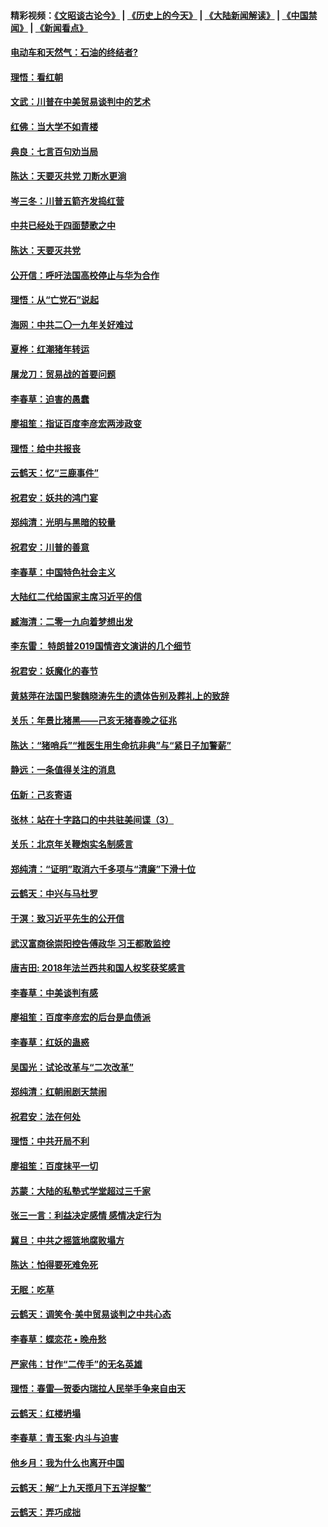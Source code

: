 #### 精彩视频：[《文昭谈古论今》](http://45.76.195.252/wenzhao) | [《历史上的今天》](http://45.76.195.252/today-in-history) | [《大陆新闻解读》](http://45.76.195.252/ntdtv-comedy) | [《中国禁闻》](http://45.76.195.252/ntdtv-news) | [《新闻看点》](http://45.76.195.252/news-insight) 

 #### [电动车和天然气：石油的终结者?](../pages/nsc993/n11047401.md?t=02151837) 

#### [理悟：看红朝](../pages/nsc993/n11047368.md?t=02151837) 

#### [文武：川普在中美贸易谈判中的艺术](../pages/nsc993/n11047216.md?t=02151837) 

#### [红佛：当大学不如青楼](../pages/nsc993/n11046910.md?t=02151837) 

#### [典良：七言百句劝当局](../pages/nsc993/n11046467.md?t=02151837) 

#### [陈达：天要灭共党 刀断水更淌](../pages/nsc993/n11045758.md?t=02151837) 

#### [岑三冬：川普五箭齐发捣红营](../pages/nsc993/n11045729.md?t=02151837) 

#### [中共已经处于四面楚歌之中](../pages/nsc993/n11044959.md?t=02151837) 

#### [陈达：天要灭共党](../pages/nsc993/n11043924.md?t=02151837) 

#### [公开信：呼吁法国高校停止与华为合作](../pages/nsc993/n11042967.md?t=02151837) 

#### [理悟：从“亡党石”说起](../pages/nsc993/n11042524.md?t=02151837) 

#### [海网：中共二〇一九年关好难过](../pages/nsc993/n11041415.md?t=02151837) 

#### [夏桦：红潮猪年转运](../pages/nsc993/n11041337.md?t=02151837) 

#### [屠龙刀：贸易战的首要问题](../pages/nsc993/n11040283.md?t=02151837) 

#### [李春草：迫害的愚蠢](../pages/nsc993/n11036601.md?t=02151837) 

#### [廖祖笙：指证百度李彦宏两涉政变](../pages/nsc993/n11036579.md?t=02151837) 

#### [理悟：给中共报丧](../pages/nsc993/n11036501.md?t=02151837) 

#### [云鹤天：忆“三鹿事件”](../pages/nsc993/n11036466.md?t=02151837) 

#### [祝君安：妖共的鸿门宴](../pages/nsc993/n11035387.md?t=02151837) 

#### [郑纯清：光明与黑暗的较量](../pages/nsc993/n11035337.md?t=02151837) 

#### [祝君安：川普的善意](../pages/nsc993/n11032077.md?t=02151837) 

#### [李春草：中国特色社会主义](../pages/nsc993/n11032132.md?t=02151837) 

#### [大陆红二代给国家主席习近平的信](../pages/nsc993/n11031995.md?t=02151837) 

#### [臧海清：二零一九向着梦想出发](../pages/nsc993/n11031959.md?t=02151837) 

#### [李东雷： 特朗普2019国情咨文演讲的几个细节](../pages/nsc993/n11031943.md?t=02151837) 

#### [祝君安：妖魔化的春节](../pages/nsc993/n11031747.md?t=02151837) 

#### [黄慈萍在法国巴黎魏晓涛先生的遗体告别及葬礼上的致辞](../pages/nsc993/n11031419.md?t=02151837) 

#### [关乐：年景比猪黑——己亥无猪春晚之征兆](../pages/nsc993/n11031494.md?t=02151837) 

#### [陈达：“猪哨兵”“推医生用生命抗非典”与“紧日子加警薪”](../pages/nsc993/n11027746.md?t=02151837) 

#### [静远：一条值得关注的消息](../pages/nsc993/n11024470.md?t=02151837) 

#### [伍新：己亥寄语](../pages/nsc993/n11024543.md?t=02151837) 

#### [张林：站在十字路口的中共驻美间谍（3）](../pages/nsc993/n11023043.md?t=02151837) 

#### [关乐：北京年关鞭炮实名制感言](../pages/nsc993/n11022630.md?t=02151837) 

#### [郑纯清：“证明”取消六千多项与“清廉”下滑十位](../pages/nsc993/n11022638.md?t=02151837) 

#### [云鹤天：中兴与马杜罗](../pages/nsc993/n11022620.md?t=02151837) 

#### [于溟：致习近平先生的公开信](../pages/nsc993/n11022593.md?t=02151837) 

#### [武汉富商徐崇阳控告傅政华 习王都敢监控](../pages/nsc993/n11022212.md?t=02151837) 

#### [唐吉田: 2018年法兰西共和国人权奖获奖感言](../pages/nsc993/n11021537.md?t=02151837) 

#### [李春草：中美谈判有感](../pages/nsc993/n11019776.md?t=02151837) 

#### [廖祖笙：百度李彦宏的后台是血债派](../pages/nsc993/n11019767.md?t=02151837) 

#### [李春草：红妖的蛊惑](../pages/nsc993/n11017095.md?t=02151837) 

#### [吴国光：试论改革与“二次改革”](../pages/nsc993/n11017055.md?t=02151837) 

#### [郑纯清：红朝闹剧天禁闹](../pages/nsc993/n11017030.md?t=02151837) 

#### [祝君安：法在何处](../pages/nsc993/n11017021.md?t=02151837) 

#### [理悟：中共开局不利](../pages/nsc993/n11016938.md?t=02151837) 

#### [廖祖笙：百度抹平一切](../pages/nsc993/n11014925.md?t=02151837) 

#### [苏蒙：大陆的私塾式学堂超过三千家](../pages/nsc993/n11014334.md?t=02151837) 

#### [张三一言：利益决定感情 感情决定行为](../pages/nsc993/n11012463.md?t=02151837) 

#### [冀旦：中共之摇篮地腐败塌方](../pages/nsc993/n11009533.md?t=02151837) 

#### [陈达：怕得要死难免死](../pages/nsc993/n11009520.md?t=02151837) 

#### [无眠：吃草](../pages/nsc993/n11007940.md?t=02151837) 

#### [云鹤天：调笑令‧美中贸易谈判之中共心态](../pages/nsc993/n11007670.md?t=02151837) 

#### [李春草：蝶恋花  •  晚舟愁](../pages/nsc993/n11006605.md?t=02151837) 

#### [严家伟：甘作“二传手”的无名英雄](../pages/nsc993/n11005340.md?t=02151837) 

#### [理悟：春雷—贺委内瑞拉人民举手争来自由天](../pages/nsc993/n11005334.md?t=02151837) 

#### [云鹤天：红楼坍塌](../pages/nsc993/n11005318.md?t=02151837) 

#### [李春草：青玉案·内斗与迫害](../pages/nsc993/n11005306.md?t=02151837) 

#### [他乡月：我为什么也离开中国](../pages/nsc993/n11003553.md?t=02151837) 

#### [云鹤天：解“上九天揽月下五洋捉鳖”](../pages/nsc993/n11000750.md?t=02151837) 

#### [云鹤天：弄巧成拙](../pages/nsc993/n11000722.md?t=02151837) 

